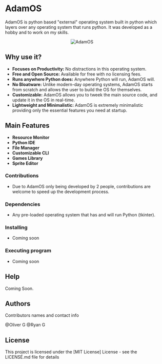  # AdamOS

AdamOS is python based "external" operating system built in python which layers over any operating system that runs python. It was developed as a hobby and to work on my skills.

<p align="center">
  <img src="https://github.com/user-attachments/assets/66467a56-3f6a-495f-ae4c-200310493ee9" alt="AdamOS">
</p>

## Why use it?

* **Focuses on Productivity:** No distractions in this operating system.
* **Free and Open Source:** Available for free with no licensing fees.
* **Runs anywhere Python does:** Anywhere Python will run, AdamOS will.
* **No Bloatware:** Unlike modern-day operating systems, AdamOS starts from scratch and allows the user to build the OS for themselves.
* **Customizable:** AdamOS allows you to tweek the main source code, and update it in the OS in real-time.
* **Lightweight and Minimalistic:** AdamOS is extremely minimalistic providing only the essential features you need at startup.

## Main Features

* **Resource Monitor**
* **Python IDE**
* **File Manager**
* **Customizable CLI**
* **Games Library**
* **Sprite Editor**

### Contributions
* Due to AdamOS only being developed by 2 people, contributions are welcome to speed up the development process.

### Dependencies

* Any pre-loaded operating system that has and will run Python (tkinter).

### Installing

* Coming soon

### Executing program

* Coming soon

## Help

Coming Soon.

## Authors

Contributors names and contact info

@Oliver G
@Ryan G

## License

This project is licensed under the [MIT License] License - see the LICENSE.md file for details
